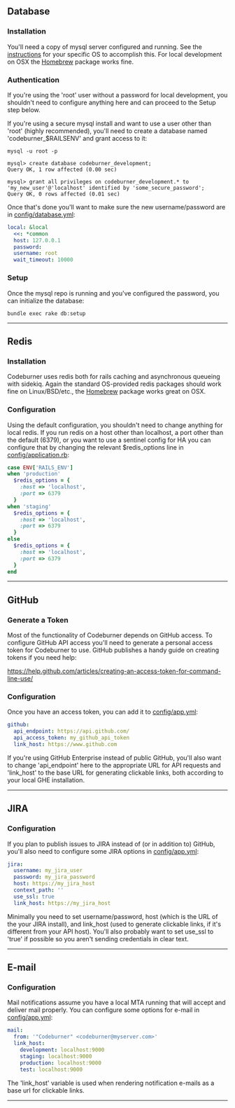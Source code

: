 ## Database
### Installation
You'll need a copy of mysql server configured and running.  See the <a href="dev.mysql.com/doc/en/installing.html" target="_blank">instructions</a> for your specific OS to accomplish this.  For local development on OSX the <a href="http://brew.sh" target="_blank">Homebrew</a> package works fine.

### Authentication
If you're using the 'root' user without a password for local development, you shouldn't need to configure anything here and can proceed to the Setup step below.

If you're using a secure mysql install and want to use a user other than 'root' (highly recommended), you'll need to create a database named 'codeburner_$RAILSENV' and grant access to it:

<pre class="command-line" data-output="2-7"><code class="language-bash">mysql -u root -p</code>
<code class="language-sql">
mysql> create database codeburner_development;
Query OK, 1 row affected (0.00 sec)

mysql> grant all privileges on codeburner_development.* to 'my_new_user'@'localhost' identified by 'some_secure_password';
Query OK, 0 rows affected (0.01 sec)
</code></pre>

Once that's done you'll want to make sure the new username/password are in <a href="https://github.com/groupon/codeburner/blob/master/config/database.yml" target="_blank">config/database.yml</a>:

```yaml
local: &local
  <<: *common
  host: 127.0.0.1
  password:
  username: root
  wait_timeout: 10000
```

### Setup
Once the mysql repo is running and you've configured the password, you can initialize the database:

<pre class="command-line"><code class="language-bash">bundle exec rake db:setup</code></pre>

***

## Redis
### Installation
Codeburner uses redis both for rails caching and asynchronous queueing with sidekiq.  Again the standard OS-provided redis packages should work fine on Linux/BSD/etc., the <a href="http://brew.sh" target="_blank">Homebrew</a> package works great on OSX.


### Configuration
Using the default configuration, you shouldn't need to change anything for local redis.  If you run redis on a host other than localhost, a port other than the default (6379), or you want to use a sentinel config for HA you can configure that by changing the relevant $redis_options line in <a href="https://github.com/groupon/codeburner/blob/master/config/application.rb" target="_blank">config/application.rb</a>:

```ruby
case ENV['RAILS_ENV']
when 'production'
  $redis_options = {
    :host => 'localhost',
    :port => 6379
  }
when 'staging'
  $redis_options = {
    :host => 'localhost',
    :port => 6379
  }
else
  $redis_options = {
    :host => 'localhost',
    :port => 6379
  }
end
```

***

## GitHub
### Generate a Token
Most of the functionality of Codeburner depends on GitHub access.  To configure GitHub API access you'll need to generate a personal access token for Codeburner to use.  GitHub publishes a handy guide on creating tokens if you need help:

<a href="https://help.github.com/articles/creating-an-access-token-for-command-line-use/" target="_blank">https://help.github.com/articles/creating-an-access-token-for-command-line-use/</a>

### Configuration
Once you have an access token, you can add it to <a href="https://github.com/groupon/codeburner/blob/master/config/app.yml" target="_blank">config/app.yml</a>:

```yaml
github:
  api_endpoint: https://api.github.com/
  api_access_token: my_github_api_token
  link_host: https://www.github.com
```

If you're using GitHub Enterprise instead of public GitHub, you'll also want to change 'api_endpoint' here to the appropriate URL for API requests and 'link_host' to the base URL for generating clickable links, both according to your local GHE installation.

***

## JIRA
### Configuration
If you plan to publish issues to JIRA instead of (or in addition to) GitHub, you'll also need to configure some JIRA options in <a href="https://github.com/groupon/codeburner/blob/master/config/app.yml" target="_blank">config/app.yml</a>:

```yaml
jira:
  username: my_jira_user
  password: my_jira_password
  host: https://my_jira_host
  context_path: ''
  use_ssl: true
  link_host: https://my_jira_host
```

Minimally you need to set username/password, host (which is the URL of the your JIRA install), and link_host (used to generate clickable links, if it's different from your API host).  You'll also probably want to set use_ssl to 'true' if possible so you aren't sending credentials in clear text.

***

## E-mail
### Configuration
Mail notifications assume you have a local MTA running that will accept and deliver mail properly.  You can configure some options for e-mail in <a href="https://github.com/groupon/codeburner/blob/master/config/app.yml" target="_blank">config/app.yml</a>:

```yaml
mail:
  from: '"Codeburner" <codeburner@myserver.com>'
  link_host:
    development: localhost:9000
    staging: localhost:9000
    production: localhost:9000
    test: localhost:9000
```

The 'link_host' variable is used when rendering notification e-mails as a base url for clickable links.


***
